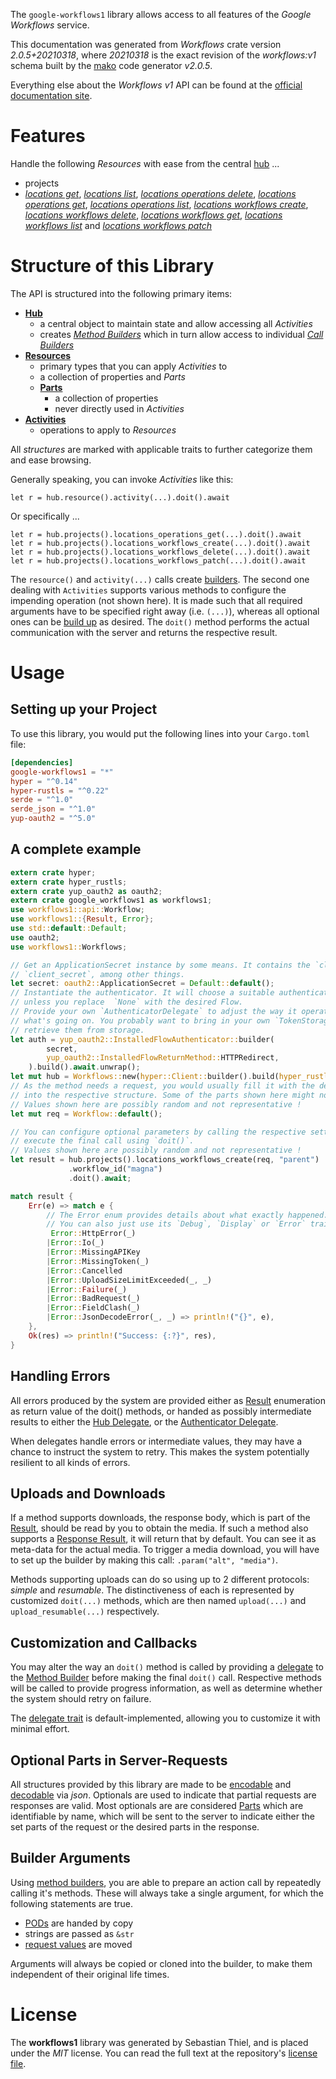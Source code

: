 <!---
DO NOT EDIT !
This file was generated automatically from 'src/mako/api/README.md.mako'
DO NOT EDIT !
-->
The `google-workflows1` library allows access to all features of the *Google Workflows* service.

This documentation was generated from *Workflows* crate version *2.0.5+20210318*, where *20210318* is the exact revision of the *workflows:v1* schema built by the [mako](http://www.makotemplates.org/) code generator *v2.0.5*.

Everything else about the *Workflows* *v1* API can be found at the
[official documentation site](https://cloud.google.com/workflows).
# Features

Handle the following *Resources* with ease from the central [hub](https://docs.rs/google-workflows1/2.0.5+20210318/google_workflows1/Workflows) ... 

* projects
 * [*locations get*](https://docs.rs/google-workflows1/2.0.5+20210318/google_workflows1/api::ProjectLocationGetCall), [*locations list*](https://docs.rs/google-workflows1/2.0.5+20210318/google_workflows1/api::ProjectLocationListCall), [*locations operations delete*](https://docs.rs/google-workflows1/2.0.5+20210318/google_workflows1/api::ProjectLocationOperationDeleteCall), [*locations operations get*](https://docs.rs/google-workflows1/2.0.5+20210318/google_workflows1/api::ProjectLocationOperationGetCall), [*locations operations list*](https://docs.rs/google-workflows1/2.0.5+20210318/google_workflows1/api::ProjectLocationOperationListCall), [*locations workflows create*](https://docs.rs/google-workflows1/2.0.5+20210318/google_workflows1/api::ProjectLocationWorkflowCreateCall), [*locations workflows delete*](https://docs.rs/google-workflows1/2.0.5+20210318/google_workflows1/api::ProjectLocationWorkflowDeleteCall), [*locations workflows get*](https://docs.rs/google-workflows1/2.0.5+20210318/google_workflows1/api::ProjectLocationWorkflowGetCall), [*locations workflows list*](https://docs.rs/google-workflows1/2.0.5+20210318/google_workflows1/api::ProjectLocationWorkflowListCall) and [*locations workflows patch*](https://docs.rs/google-workflows1/2.0.5+20210318/google_workflows1/api::ProjectLocationWorkflowPatchCall)




# Structure of this Library

The API is structured into the following primary items:

* **[Hub](https://docs.rs/google-workflows1/2.0.5+20210318/google_workflows1/Workflows)**
    * a central object to maintain state and allow accessing all *Activities*
    * creates [*Method Builders*](https://docs.rs/google-workflows1/2.0.5+20210318/google_workflows1/client::MethodsBuilder) which in turn
      allow access to individual [*Call Builders*](https://docs.rs/google-workflows1/2.0.5+20210318/google_workflows1/client::CallBuilder)
* **[Resources](https://docs.rs/google-workflows1/2.0.5+20210318/google_workflows1/client::Resource)**
    * primary types that you can apply *Activities* to
    * a collection of properties and *Parts*
    * **[Parts](https://docs.rs/google-workflows1/2.0.5+20210318/google_workflows1/client::Part)**
        * a collection of properties
        * never directly used in *Activities*
* **[Activities](https://docs.rs/google-workflows1/2.0.5+20210318/google_workflows1/client::CallBuilder)**
    * operations to apply to *Resources*

All *structures* are marked with applicable traits to further categorize them and ease browsing.

Generally speaking, you can invoke *Activities* like this:

```Rust,ignore
let r = hub.resource().activity(...).doit().await
```

Or specifically ...

```ignore
let r = hub.projects().locations_operations_get(...).doit().await
let r = hub.projects().locations_workflows_create(...).doit().await
let r = hub.projects().locations_workflows_delete(...).doit().await
let r = hub.projects().locations_workflows_patch(...).doit().await
```

The `resource()` and `activity(...)` calls create [builders][builder-pattern]. The second one dealing with `Activities` 
supports various methods to configure the impending operation (not shown here). It is made such that all required arguments have to be 
specified right away (i.e. `(...)`), whereas all optional ones can be [build up][builder-pattern] as desired.
The `doit()` method performs the actual communication with the server and returns the respective result.

# Usage

## Setting up your Project

To use this library, you would put the following lines into your `Cargo.toml` file:

```toml
[dependencies]
google-workflows1 = "*"
hyper = "^0.14"
hyper-rustls = "^0.22"
serde = "^1.0"
serde_json = "^1.0"
yup-oauth2 = "^5.0"
```

## A complete example

```Rust
extern crate hyper;
extern crate hyper_rustls;
extern crate yup_oauth2 as oauth2;
extern crate google_workflows1 as workflows1;
use workflows1::api::Workflow;
use workflows1::{Result, Error};
use std::default::Default;
use oauth2;
use workflows1::Workflows;

// Get an ApplicationSecret instance by some means. It contains the `client_id` and 
// `client_secret`, among other things.
let secret: oauth2::ApplicationSecret = Default::default();
// Instantiate the authenticator. It will choose a suitable authentication flow for you, 
// unless you replace  `None` with the desired Flow.
// Provide your own `AuthenticatorDelegate` to adjust the way it operates and get feedback about 
// what's going on. You probably want to bring in your own `TokenStorage` to persist tokens and
// retrieve them from storage.
let auth = yup_oauth2::InstalledFlowAuthenticator::builder(
        secret,
        yup_oauth2::InstalledFlowReturnMethod::HTTPRedirect,
    ).build().await.unwrap();
let mut hub = Workflows::new(hyper::Client::builder().build(hyper_rustls::HttpsConnector::with_native_roots()), auth);
// As the method needs a request, you would usually fill it with the desired information
// into the respective structure. Some of the parts shown here might not be applicable !
// Values shown here are possibly random and not representative !
let mut req = Workflow::default();

// You can configure optional parameters by calling the respective setters at will, and
// execute the final call using `doit()`.
// Values shown here are possibly random and not representative !
let result = hub.projects().locations_workflows_create(req, "parent")
             .workflow_id("magna")
             .doit().await;

match result {
    Err(e) => match e {
        // The Error enum provides details about what exactly happened.
        // You can also just use its `Debug`, `Display` or `Error` traits
         Error::HttpError(_)
        |Error::Io(_)
        |Error::MissingAPIKey
        |Error::MissingToken(_)
        |Error::Cancelled
        |Error::UploadSizeLimitExceeded(_, _)
        |Error::Failure(_)
        |Error::BadRequest(_)
        |Error::FieldClash(_)
        |Error::JsonDecodeError(_, _) => println!("{}", e),
    },
    Ok(res) => println!("Success: {:?}", res),
}

```
## Handling Errors

All errors produced by the system are provided either as [Result](https://docs.rs/google-workflows1/2.0.5+20210318/google_workflows1/client::Result) enumeration as return value of
the doit() methods, or handed as possibly intermediate results to either the 
[Hub Delegate](https://docs.rs/google-workflows1/2.0.5+20210318/google_workflows1/client::Delegate), or the [Authenticator Delegate](https://docs.rs/yup-oauth2/*/yup_oauth2/trait.AuthenticatorDelegate.html).

When delegates handle errors or intermediate values, they may have a chance to instruct the system to retry. This 
makes the system potentially resilient to all kinds of errors.

## Uploads and Downloads
If a method supports downloads, the response body, which is part of the [Result](https://docs.rs/google-workflows1/2.0.5+20210318/google_workflows1/client::Result), should be
read by you to obtain the media.
If such a method also supports a [Response Result](https://docs.rs/google-workflows1/2.0.5+20210318/google_workflows1/client::ResponseResult), it will return that by default.
You can see it as meta-data for the actual media. To trigger a media download, you will have to set up the builder by making
this call: `.param("alt", "media")`.

Methods supporting uploads can do so using up to 2 different protocols: 
*simple* and *resumable*. The distinctiveness of each is represented by customized 
`doit(...)` methods, which are then named `upload(...)` and `upload_resumable(...)` respectively.

## Customization and Callbacks

You may alter the way an `doit()` method is called by providing a [delegate](https://docs.rs/google-workflows1/2.0.5+20210318/google_workflows1/client::Delegate) to the 
[Method Builder](https://docs.rs/google-workflows1/2.0.5+20210318/google_workflows1/client::CallBuilder) before making the final `doit()` call. 
Respective methods will be called to provide progress information, as well as determine whether the system should 
retry on failure.

The [delegate trait](https://docs.rs/google-workflows1/2.0.5+20210318/google_workflows1/client::Delegate) is default-implemented, allowing you to customize it with minimal effort.

## Optional Parts in Server-Requests

All structures provided by this library are made to be [encodable](https://docs.rs/google-workflows1/2.0.5+20210318/google_workflows1/client::RequestValue) and 
[decodable](https://docs.rs/google-workflows1/2.0.5+20210318/google_workflows1/client::ResponseResult) via *json*. Optionals are used to indicate that partial requests are responses 
are valid.
Most optionals are are considered [Parts](https://docs.rs/google-workflows1/2.0.5+20210318/google_workflows1/client::Part) which are identifiable by name, which will be sent to 
the server to indicate either the set parts of the request or the desired parts in the response.

## Builder Arguments

Using [method builders](https://docs.rs/google-workflows1/2.0.5+20210318/google_workflows1/client::CallBuilder), you are able to prepare an action call by repeatedly calling it's methods.
These will always take a single argument, for which the following statements are true.

* [PODs][wiki-pod] are handed by copy
* strings are passed as `&str`
* [request values](https://docs.rs/google-workflows1/2.0.5+20210318/google_workflows1/client::RequestValue) are moved

Arguments will always be copied or cloned into the builder, to make them independent of their original life times.

[wiki-pod]: http://en.wikipedia.org/wiki/Plain_old_data_structure
[builder-pattern]: http://en.wikipedia.org/wiki/Builder_pattern
[google-go-api]: https://github.com/google/google-api-go-client

# License
The **workflows1** library was generated by Sebastian Thiel, and is placed 
under the *MIT* license.
You can read the full text at the repository's [license file][repo-license].

[repo-license]: https://github.com/Byron/google-apis-rsblob/main/LICENSE.md
